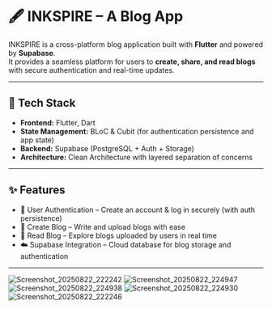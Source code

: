 # 🖋️ INKSPIRE – A Blog App  

INKSPIRE is a cross-platform blog application built with **Flutter** and powered by **Supabase**.  
It provides a seamless platform for users to **create, share, and read blogs** with secure authentication and real-time updates.  

---

## 🚀 Tech Stack  
- **Frontend:** Flutter, Dart  
- **State Management:** BLoC & Cubit (for authentication persistence and app state)  
- **Backend:** Supabase (PostgreSQL + Auth + Storage)  
- **Architecture:** Clean Architecture with layered separation of concerns  

---

## ✨ Features  
- 🔑 User Authentication – Create an account & log in securely (with auth persistence)
- 📝 Create Blog – Write and upload blogs with ease  
- 📖 Read Blog – Explore blogs uploaded by users in real time  
- ☁️ Supabase Integration – Cloud database for blog storage and authentication  

---
![Screenshot_20250822_222242](https://github.com/user-attachments/assets/416a8ed6-ac50-4a77-ba5a-f83a601adce9)
![Screenshot_20250822_224947](https://github.com/user-attachments/assets/55f2bd1f-edc8-4a9d-9a7f-c9c7dbccb7b7)
![Screenshot_20250822_224938](https://github.com/user-attachments/assets/98494580-3f30-4ff3-9828-01c73892a34f)
![Screenshot_20250822_224930](https://github.com/user-attachments/assets/5f12d210-fa8f-4fcb-b6fe-61167b4c384e)
![Screenshot_20250822_222246](https://github.com/user-attachments/assets/c1b11e65-57c2-4fbb-b9a4-9aba1a7b9512)



